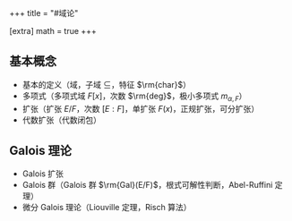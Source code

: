 +++
title = "#域论"

[extra]
math = true
+++

## 基本概念
- 基本的定义（域，子域 $\subseteq$，特征 $\rm{char}$）
- 多项式（多项式域 $F[x]$，次数 $\rm{deg}$，极小多项式 $m_{\alpha, F}$）
- 扩张（扩张 $E/F$，次数 $[E:F]$，单扩张 $F(x)$，正规扩张，可分扩张）
- 代数扩张（代数闭包）

## Galois 理论
- Galois 扩张
- Galois 群（Galois 群 $\rm{Gal}(E/F)$，根式可解性判断，Abel-Ruffini 定理）
- 微分 Galois 理论（Liouville 定理，Risch 算法）
